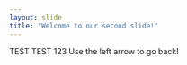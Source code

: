 ```yaml
---
layout: slide
title: "Welcome to our second slide!"
---
```

TEST TEST 123
Use the left arrow to go back!
